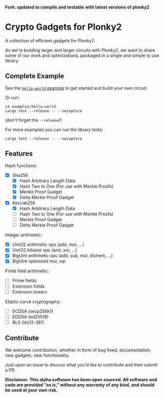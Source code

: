 **Fork: updated to compile and testable with latest versions of plonky2**

# Crypto Gadgets for Plonky2

A collection of efficient gadgets for Plonky2.

As we're building larger and larger circuits with Plonky2, we want to share some of our work and optimizations, packaged in a single and simple to use library.

## Complete Example

See the [`hello-world` example](examples/hello-world/) to get started and build your own circuit.

Or run:
```
cd examples/hello-world
cargo test --release -- --nocapture
```
(don't forget the `--release`!)

For more examples you can run the library tests:
```
cargo test --release -- --nocapture
```

## Features

Hash functions:
- [x] Sha256
    * [x] Hash Arbitrary Length Data
    * [x] Hash Two to One (For use with Merkle Proofs)
    * [x] Merkle Proof Gadget
    * [x] Delta Merkle Proof Gadget
- [x] Keccak256
    * [x] Hash Arbitrary Length Data
    * [ ] Hash Two to One (For use with Merkle Proofs)
    * [ ] Merkle Proof Gadget
    * [ ] Delta Merkle Proof Gadget

Integer arithmetic:
- [x] Uint32 arithmetic ops (add, mul, ...)
- [x] Uint32 bitwise ops (and, xor, ...)
- [x] BigUint arithmetic ops (add, sub, mul, div/rem, ...)
- [x] BigUint optimized mul, sqr

Finite field arithmetic:
- [ ] Prime fields
- [ ] Extension fields
- [ ] Extension towers

Elliptic curve cryptography:
- [ ] ECDSA (secp256k1)
- [ ] EDDSA (ed25519)
- [ ] BLS (bls12-381)

## Contribute

We welcome contribution, whether in form of bug fixed, documentation, new gadgets, new functionality.

Just open an issue to discuss what you'd like to contribute and then submit a PR.

**Disclaimer. This alpha software has been open sourced. All software and code are provided “as is,” without any warranty of any kind, and should be used at your own risk.**
